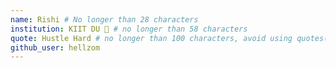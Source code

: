 ```yaml
---
name: Rishi # No longer than 28 characters
institution: KIIT DU 🚩 # no longer than 58 characters
quote: Hustle Hard # no longer than 100 characters, avoid using quotes(") to guarantee the format remains the same.
github_user: hellzom
---
```

